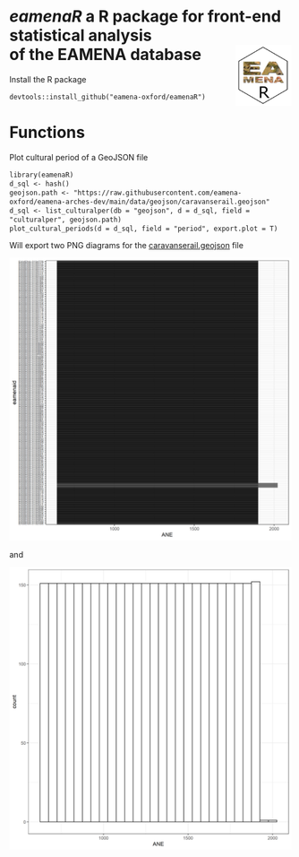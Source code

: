 # ***eamenaR*** a R package for front-end statistical analysis <br> of the EAMENA database <img src="https://raw.githubusercontent.com/eamena-oxford/eamena-arches-dev/main/www/eamenaR_logo.png" width='100px' align="right"/>

Install the R package

```
devtools::install_github("eamena-oxford/eamenaR")
```

# Functions

Plot cultural period of a GeoJSON file

```
library(eamenaR)
d_sql <- hash()
geojson.path <- "https://raw.githubusercontent.com/eamena-oxford/eamena-arches-dev/main/data/geojson/caravanserail.geojson"
d_sql <- list_culturalper(db = "geojson", d = d_sql, field = "culturalper", geojson.path)
plot_cultural_periods(d = d_sql, field = "period", export.plot = T)
```

Will export two PNG diagrams for the [caravanserail.geojson](https://github.com/eamena-oxford/eamena-arches-dev/tree/main/data/geojson#readme) file

![](https://raw.githubusercontent.com/eamena-oxford/eamena-arches-dev/main/data/time/results/cultural_period_byeamenaid.png)

and 

![](https://raw.githubusercontent.com/eamena-oxford/eamena-arches-dev/main/data/time/results/cultural_period_histog.png)
